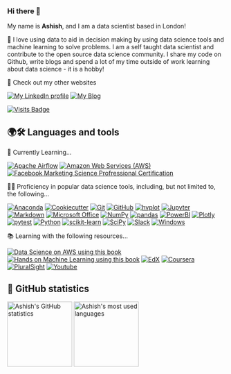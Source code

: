 ### Hi there 👋

<!--
**ashishthanki/ashishthanki** is a ✨ _special_ ✨ repository because its `README.md` (this file) appears on your GitHub profile.

Here are some ideas to get you started:

- 🔭 I’m currently working on ...
- 🌱 I’m currently learning ...
- 👯 I’m looking to collaborate on ...
- 🤔 I’m looking for help with ...
- 💬 Ask me about ...
- 📫 How to reach me: ...
- 😄 Pronouns: ...
- ⚡ Fun fact: ...
-->

My name is **Ashish**, and I am a data scientist based in London!

💛 I love using data to aid in decision making by using data science tools and machine learning to solve problems. I am a self taught data scientist and contribute to the open source data science community. I share my code on Github, write blogs and spend a lot of my time outside of work learning about data science - it is a hobby!


🔭 Check out my other websites

[![My LinkedIn profile](https://img.shields.io/badge/-AThanki/-0A66C2?style=for-the-badge&logo=LinkedIn&logoColor=FFFFFF)](https://www.linkedin.com/in/athanki/)
[![My Blog](https://img.shields.io/badge/-My%20Blog-grey?style=for-the-badge&logo=Blog&logoColor=grey)](https://ashishthanki.github.io/blog)

[![Visits Badge](https://shields-io-visitor-counter.herokuapp.com/badge?page=AshsishThanki.AshishThanki&color=1D70B8&style=for-the-badge&logo=GitHub&logoColor=FFFFFF)](https://github.com/ashishthanki)

## 🌍🛠 Languages and tools 

🌱 Currently Learning...

[![Apache Airflow](https://img.shields.io/badge/-Apache%20Airflow-017CEE?style=for-the-badge&logo=Apache%20Airflow&logoColor=FFFFFF)](https://airflow.apache.org/)
[![Amazon Web Services (AWS)](https://img.shields.io/badge/-AWS%20Sagemaker-232F3E?style=for-the-badge&logo=Amazon%20AWS&logoColor=FFFFFF)](https://aws.amazon.com/)
[![Facebook Marketing Science Profressional Certification](https://img.shields.io/badge/-Facebook-navy?style=for-the-badge&logo=Facebook%20AWS&logoColor=blue)](https://www.facebook.com/business/learn/certification/exams/200-101-exam)

👨‍💻 Proficiency in popular data science tools, including, but not limited to, the following...

[![Anaconda](https://img.shields.io/badge/-Anaconda-44A833?style=for-the-badge&logo=Anaconda&logoColor=FFFFFF)](https://www.anaconda.com/)
[![Cookiecutter](https://img.shields.io/badge/-Cookiecutter-D4AA00?style=for-the-badge&logo=Cookiecutter&logoColor=FFFFFF)](https://cookiecutter.readthedocs.io/)
[![Git](https://img.shields.io/badge/-Git-F05032?style=for-the-badge&logo=Git&logoColor=FFFFFF)](https://git-scm.com/)
[![GitHub](https://img.shields.io/badge/-GitHub-181717?style=for-the-badge&logo=GitHub&logoColor=FFFFFF)](https://www.github.com/)
[![hvplot](https://img.shields.io/badge/-hvplot-181717?style=for-the-badge&logo=hvplot&logoColor=FFFFFF)](https://hvplot.holoviz.org/)
[![Jupyter](https://img.shields.io/badge/-Jupyter-F37626?style=for-the-badge&logo=Jupyter&logoColor=FFFFFF)](https://jupyter.org/)
[![Markdown](https://img.shields.io/badge/-Markdown-000000?style=for-the-badge&logo=Markdown&logoColor=FFFFFF)](https://daringfireball.net/projects/markdown/)
[![Microsoft Office](https://img.shields.io/badge/-Microsoft%20Office-D83B01?style=for-the-badge&logo=Microsoft%20Office&logoColor=FFFFFF)](https://www.office.com/)
[![NumPy](https://img.shields.io/badge/-NumPy-013243?style=for-the-badge&logo=NumPy&logoColor=FFFFFF)](https://numpy.org/)
[![pandas](https://img.shields.io/badge/-pandas-150458?style=for-the-badge&logo=pandas&logoColor=FFFFFF)](https://pandas.pydata.org/)
[![PowerBI](https://img.shields.io/badge/-PowerBI-F2C811?style=for-the-badge&logo=Power-BI&logoColor=000000)](https://powerbi.microsoft.com/)
[![Plotly](https://img.shields.io/badge/-Plotly-3F4F75?style=for-the-badge&logo=Plotly&logoColor=FFFFFF)](https://plotly.com/)
[![pytest](https://img.shields.io/badge/-pytest-0A9EDC?style=for-the-badge&logo=pytest&logoColor=FFFFFF)](https://docs.pytest.org/)
[![Python](https://img.shields.io/badge/-Python-3776AB?style=for-the-badge&logo=Python&logoColor=FFFFFF)](https://www.python.org/)
[![scikit-learn](https://img.shields.io/badge/-scikit--learn-F7931E?style=for-the-badge&logo=scikit-learn&logoColor=FFFFFF)](https://scikit-learn.org/)
[![SciPy](https://img.shields.io/badge/-SciPy-8CAAE6?style=for-the-badge&logo=SciPy&logoColor=FFFFFF)](https://www.scipy.org/)
[![Slack](https://img.shields.io/badge/-Slack-4A154B?style=for-the-badge&logo=Slack&logoColor=FFFFFF)](https://slack.com/)
[![Windows](https://img.shields.io/badge/-Windows-0078D6?style=for-the-badge&logo=Windows&logoColor=FFFFFF)](https://www.microsoft.com/en-gb/windows/)


📚 Learning with the following resources...

[![Data Science on AWS using this book](https://img.shields.io/badge/-oreilly-0085CA?style=for-the-badge&logo=oreilly&logoColor=FFFFFF)](https://www.oreilly.com/library/view/data-science-on/9781492079385/)
[![Hands on Machine Learning using this book](https://img.shields.io/badge/-oreilly-0085CA?style=for-the-badge&logo=oreilly&logoColor=FFFFFF)](https://www.oreilly.com/library/view/hands-on-machine-learning/9781492032632/)
[![EdX](https://img.shields.io/badge/-edx-0085CA?style=for-the-badge&logo=edx&logoColor=FFFFFF)](https://www.edx.org/)
[![Coursera](https://img.shields.io/badge/-Coursera-0056D2?style=for-the-badge&logo=Coursera&logoColor=FFFFFF)](https://www.coursera.org/)
[![PluralSight](https://img.shields.io/badge/-Pluralsight-F15B2A?style=for-the-badge&logo=Pluralsight&logoColor=FFFFFF)](https://www.pluralsight.com/)
[![Youtube](https://img.shields.io/badge/-Youtube-F15B2A?style=for-the-badge&logo=Youtube&logoColor=FFFFFF)](https://www.Youtube.com/)

## 🧮 GitHub statistics

<p>
    <img height="150" src="https://github-readme-stats.vercel.app/api?username=ashishthanki&count_private=true&show_icons=true&hide_title=true" alt="Ashish's GitHub statistics">
    <img height="150" src="https://github-readme-stats.vercel.app/api/top-langs/?username=ashishthanki&layout=compact&custom_title=Most%20used%20languages" alt="Ashish's most used languages">
</p>
